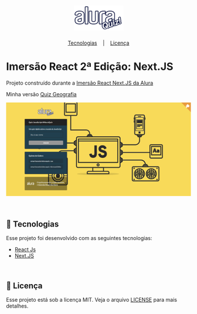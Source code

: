 <h1 align="center">
  <img alt="Logo Alura Quiz" src=".github/logoAlura.png" /> 
</h1>

<p align="center">
  <a href="#-tecnologias">Tecnologias</a> &nbsp;&nbsp;&nbsp;|&nbsp;&nbsp;&nbsp;
  <a href="#-licença">Licença</a>
</p>

# Imersão React 2ª Edição: Next.JS 
Projeto construído durante a <a href="https://github.com/alura-challenges/aluraquiz-base">Imersão React Next.JS da Alura</a>

Minha versão <a href="https://github.com/BrunoBecoski/quizgeografia">Quiz Geografia</a>

<p align="center">
  <img alt="Alura Quiz Home" src=".github/aluraquiz.png" />
</p>

<br/>

## 🚀 Tecnologias 

Esse projeto foi desenvolvido com as seguintes tecnologias:

* [React Js](https://reactjs.org)
* [Next.JS](https://nextjs.org)

<br/>

## 📝 Licença 
Esse projeto está sob a licença MIT. Veja o arquivo [LICENSE](LICENSE.md) para mais detalhes.
